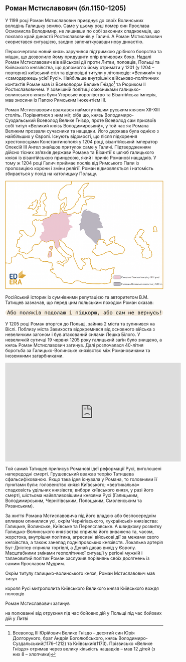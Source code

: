 Роман Мстиславович (бл.1150-1205)
---------------------------------

У 1199 році Роман Мстиславович приєднує до своїх Волинських володінь
Галицьку землю. Саме у цьому році помер син Ярослава Осмомисла
Володимир, не лишивши по собі законних спадкоємців, що поклало край
династії Ростиславовичів у Галичі. А Роман Мстиславович скористався
ситуацією, заодно започаткувавши нову династію.

Першочергово новий князь заручився підтримкою дрібного боярства та
міщан, що дозволило йому придушити опір впливових бояр. Надалі Роман
Мстиславович вів військові дії проти Литви, половців, Польщі та
Київського князівства, що допомогло йому отримати у 1201 (у 1204 –
повторно) київський стіл та відповідні титули у літописців: «Великий» та
«самодержець усієї Русі». Найбільше внутрішніх військово-політичних
контактів Роман мав із Всеволодом Велике Гніздо[^2] та Рюриком ІІ
Ростиславовичем. У зовнішній політиці союзниками галицько-волинського
князя були Угорське королівство та Візантійська імперія, мав зносини із
Папою Римським Інокентієм ІІІ.

Роман Мстиславович вважався наймогутнішим руським князем ХІІ-ХІІІ
століть. Порівнятися з ним міг, хіба що, князь Володимиро-Суздальський
Всеволод Велике Гніздо, проте Всеволод сам присвоїв собі титул «Великий
князь Володимирський», у той час як Романа Великим прозвали сучасники та
нащадки. Його держава була однією з найбільших у Європі. Існують
відомості, що після підкорення хрестоносцями Константинополя у 1204
році, візантійський імператор Олексій ІІІ Ангел знайшов притулок саме у
Галичі. Підтвердженням дійсно тісних зв’язків держави Романа та Візантії
є шлюб галицького князя із візантійською принцесою, який і приніс
Романові нащадків. У тому ж 1204 році Галич приймає послів від Римського
Папи із пропозицією корони і зміни релігії. Роман відмовляється і
натомість збирається у похід на католицьку Польщу.

![image](galych_vs_rome.png)

Російський історик із сумнівними репутацією та авторитетом В.М. Татищев
зазначав, що перед цим польським походом Роман сказав:

![image](leg2.png)

У 1205 році Роман вторгся до Польщі, зайняв 2 міста та зупинився на
Віслі. Поблизу міста Завихоста відокремився від основного війська з
невеличким загоном і був атакований силами Лешка Білого. У невеличкій
сутичці 19 червня 1205 року галицький загін було знищено, а князь Роман
Мстиславович загинув. Далі розпочалася 40-літня боротьба за
Галицько-Волинське князівство між Романовичами та іноземними
загарбниками.

<div class="fluidMedia">
<iframe align="center" width="560" height="315" src="https://www.youtube.com/embed/6TJpUTH9ewo" frameborder="0" allowfullscreen></iframe>
</div>
<div class="popup">
</div>


Той самий Татищев приписує Романові ідеї реформації Русі, виголошені
напередодні смерті. Грушевський вважав теорію Татищева сфальсифікованою.
Якщо така ідея існувала у Романа, то головними її пунктами були:
головенство князя Київського; «вертикальна» спадковість удільних
князівств; вибори київського князя, у разі його смерті, шістьома
найвпливовішими князями Русі (Галицьким, Володимирським, Чернігівським,
Полоцьким, Смоленським та Рязанським).

За життя Романа Мстиславовича під його владою або безпосереднім впливом
опинилися усі, окрім Чернігівського, «українські» князівства: Галицьке,
Волинське, Київське та Переяславське. А швидкому розвитку
Галицько-Волинського князівства сприяла його виважена та, часом,
жорстока, внутрішня політика, агресивні військові дії за межами свого
князівства, а також занепад подніпровських князівств. Локальна артерія
Буг-Дністер сприяла торгівлі, а Дунай давав вихід у Європу. Масштабними
змінами геополітичної ситуації у регіоні мужній і талановитий політик
Роман заслужив порівнянь своїх досягнень із самим Ярославом Мудрим.

[^2]: Всеволод ІІІ Юрійович Велике Гніздо – десятий син Юрія Долгорукого, брат Андрія Боголюбського, князь Володимиро-Суздальський(1176–1212) та Київський(1173). Прізвисько «Велике Гніздо» отримав через велику кількість нащадків – мав 12 дітей (з них 8 – хлопчики)

<quiz>
<question>
	<p>Окрім титулу галицько-волинського князя, Роман Мстиславович мав титул</p>
        <answer>короля Русі</answer>
	<answer>митрополита Київського</answer>
        <answer correct>Великого князя Київського</answer>
        <answer>вождя половців</answer>
</question>

<question>
	<p>Роман Мстиславович загинув</p>
        <answer>на полюванні</answer>
	<answer>від отруєння</answer>
        <answer correct>під час бойових дій у Польщі</answer>
        <answer>під час бойових дій у Литві</answer>
</question>
</quiz>